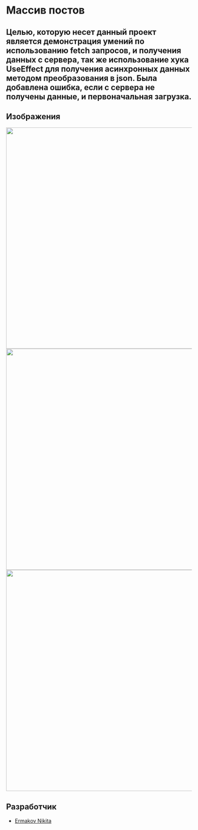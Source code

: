 # Массив постов
<h2>Целью, которую несет данный проект является демонстрация умений по использованию fetch запросов, и получения данных с сервера, так же использование хука UseEffect для получения асинхронных данных методом преобразования в json. Была добавлена ошибка, если с сервера не получены данные, и первоначальная загрузка. </h2>

## Изображения
<p>
    <img src="https://i.ibb.co/FKDrvHS/image.png" width = "600px">  
    <img src="https://i.ibb.co/q1zsRbX/image.png" width = "600px">  
    <img src="https://i.ibb.co/ThXDv20/image.png" width = "600px">  
</p>

## Разработчик

- [Ermakov Nikita](https://github.com/agr0meow)

